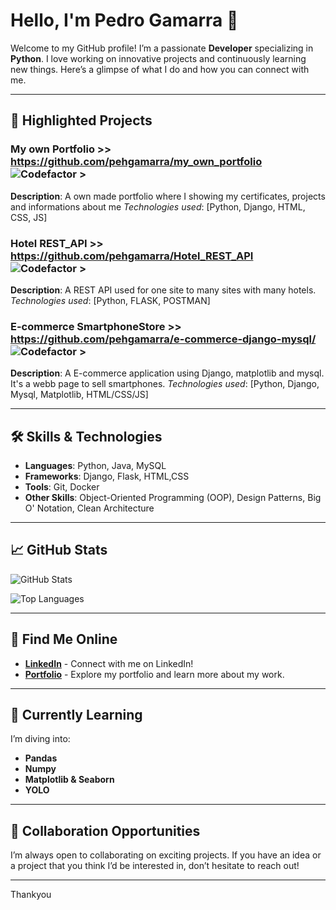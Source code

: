 # Hello, I'm Pedro Gamarra 👋

Welcome to my GitHub profile! I’m a passionate **Developer** specializing in **Python**. I love working on innovative projects and continuously learning new things. Here’s a glimpse of what I do and how you can connect with me.

---

## 🌟 Highlighted Projects

### My own Portfolio >> https://github.com/pehgamarra/my_own_portfolio ![Codefactor >](https://www.codefactor.io/repository/github/pehgamarra/my_own_portfolio/badge)
**Description**: A own made portfolio where I showing my certificates, projects and informations about me 
*Technologies used*: [Python, Django, HTML, CSS, JS] 

### Hotel REST_API >> https://github.com/pehgamarra/Hotel_REST_API ![Codefactor >](https://www.codefactor.io/repository/github/pehgamarra/hotel_rest_api/badge)
**Description**: A REST API used for one site to many sites with many hotels. 
*Technologies used*: [Python, FLASK, POSTMAN]

### E-commerce SmartphoneStore >> https://github.com/pehgamarra/e-commerce-django-mysql/ ![Codefactor >](https://www.codefactor.io/repository/github/pehgamarra/e-commerce-django-mysql/badge)
**Description**: A E-commerce application using Django, matplotlib and mysql. It's a webb page to sell smartphones.
*Technologies used*: [Python, Django, Mysql, Matplotlib, HTML/CSS/JS]

---

## 🛠️ Skills & Technologies

- **Languages**: Python, Java, MySQL
- **Frameworks**: Django, Flask, HTML,CSS
- **Tools**: Git, Docker
- **Other Skills**: Object-Oriented Programming (OOP), Design Patterns, Big O' Notation, Clean Architecture

---

## 📈 GitHub Stats

![GitHub Stats](https://github-readme-stats.vercel.app/api?username=pehgamarra&show_icons=true&hide_title=true&count_private=true&hide=prs)

![Top Languages](https://github-readme-stats.vercel.app/api/top-langs/?username=pehgamarra&layout=compact)

---

## 💬 Find Me Online

- **[LinkedIn](https://www.linkedin.com/in/pedro-gamarra-9b8162181/)** - Connect with me on LinkedIn!
- **[Portfolio](https://pehgamarra.pythonanywhere.com/)** - Explore my portfolio and learn more about my work.

---

## 🌱 Currently Learning

I’m diving into:
- **Pandas** 
- **Numpy** 
- **Matplotlib & Seaborn**
- **YOLO** 

---

## 🤝 Collaboration Opportunities

I’m always open to collaborating on exciting projects. If you have an idea or a project that you think I’d be interested in, don’t hesitate to reach out!

---
Thankyou 
